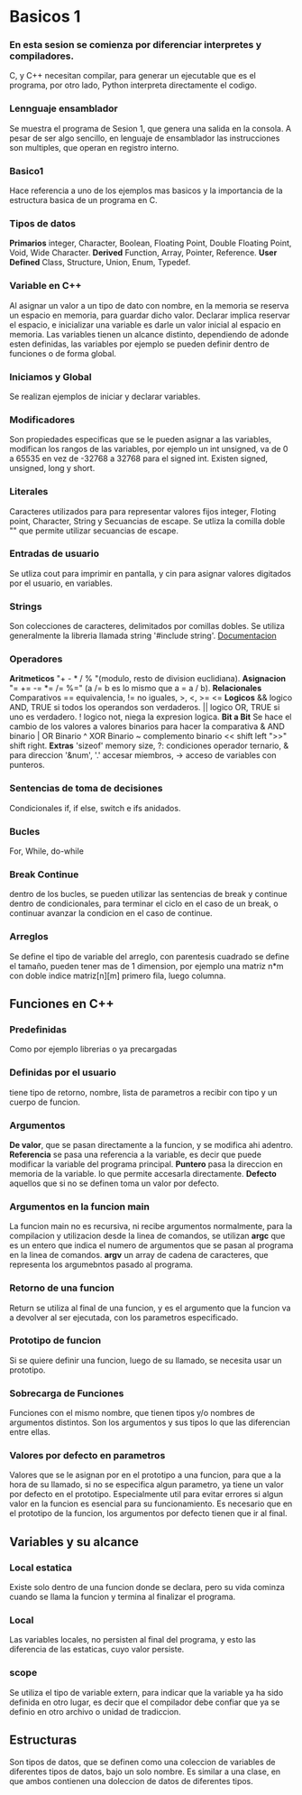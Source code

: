 # Basicos 1
### En esta sesion se comienza por diferenciar interpretes y compiladores.
C, y C++ necesitan compilar, para generar un ejecutable que es el programa, por otro lado, Python interpreta directamente el codigo.
### Lennguaje ensamblador
Se muestra el programa de Sesion 1, que genera una salida en la consola. A pesar de ser algo sencillo, en lenguaje de ensamblador las instrucciones son multiples, que operan en registro interno.
### Basico1
Hace referencia a uno de los ejemplos mas basicos y la importancia de la estructura basica de un programa en C.
### Tipos de datos
**Primarios**
integer, Character, Boolean, Floating Point, Double Floating Point, Void, Wide Character.
**Derived**
Function, Array, Pointer, Reference.
**User Defined**
Class, Structure, Union, Enum, Typedef.
### Variable en C++
Al asignar un valor a un tipo de dato con nombre, en la memoria se reserva un espacio en memoria, para guardar dicho valor. Declarar implica reservar el espacio, e inicializar una variable es darle un valor inicial al espacio en memoria.
Las variables tienen un alcance distinto, dependiendo de adonde esten definidas, las variables por ejemplo se pueden definir dentro de funciones o de forma global.
### Iniciamos y Global
Se realizan ejemplos de iniciar y declarar variables.
### Modificadores
Son propiedades especificas que se le pueden asignar a las variables, modifican los rangos de las variables, por ejemplo un int unsigned, va de 0 a 65535 en vez de -32768 a 32768 para el signed int.
Existen signed, unsigned, long y short.
### Literales 
Caracteres utilizados para para representar valores fijos
integer, Floting point, Character, String y Secuancias de escape.
Se utliza la comilla doble "" que permite utilizar secuancias de escape.
### Entradas de usuario
 Se utliza cout para imprimir en pantalla, y cin para asignar valores digitados por el usuario, en variables.
 ### Strings
 Son colecciones de caracteres, delimitados por comillas dobles.
 Se utiliza generalmente la libreria llamada string '#include string'. [Documentacion]( https://cplusplus.com/reference/string/string/)
 ### Operadores
 **Aritmeticos**
 "+ - * / % "(modulo, resto de division euclidiana).
 **Asignacion**
 "= += -= *= /= %=" (a /= b es lo mismo que a = a / b).
 **Relacionales**
 Comparativos
 == equivalencia, != no iguales, >, <, >= <=
**Logicos**
&& logico AND, TRUE si todos los operandos son verdaderos.
|| logico OR, TRUE si uno es verdadero.
! logico not, niega la expresion logica.
**Bit a Bit**
Se hace el cambio de los valores a valores binarios para hacer la comparativa
& AND binario
| OR Binario
^ XOR Binario
~ complemento binario
<< shift left
">>" shift right.
**Extras**
'sizeof' memory size, ?: condiciones operador ternario, & para direccion '&num', '.' accesar miembros, -> acceso de variables con punteros.
### Sentencias de toma de decisiones
Condicionales if, if else, switch e ifs anidados.
### Bucles
For, While, do-while
### Break Continue
dentro de los bucles, se pueden utilizar las sentencias de break y continue dentro de condicionales, para terminar el ciclo en el caso de un break, o continuar avanzar la condicion en el caso de continue.
### Arreglos
Se define el tipo de variable del arreglo, con parentesis cuadrado se define el tamaño, pueden tener mas de 1 dimension, por ejemplo una matriz n*m con doble indice matriz[n][m] primero fila, luego columna.
## Funciones en C++
### Predefinidas
Como por ejemplo librerias o ya precargadas
### Definidas por el usuario
tiene tipo de retorno, nombre, lista de parametros a recibir con tipo y un cuerpo de funcion.
### Argumentos
**De valor**, que se pasan directamente a la funcion, y se modifica ahi adentro. **Referencia** se pasa una referencia a la variable, es decir que puede modificar la variable del programa principal. **Puntero** pasa la direccion en memoria de la variable. lo que permite accesarla directamente. **Defecto** aquellos que si no se definen toma un valor por defecto.
### Argumentos en la funcion main
La funcion main no es recursiva, ni recibe argumentos normalmente, para la compilacion y utilizacion desde la linea de comandos, se utilizan **argc** que es un entero que indica el numero de argumentos que se pasan al programa en la linea de comandos. **argv** un array de cadena de caracteres, que representa los argumebntos pasado al programa.
### Retorno de una funcion
Return se utiliza al final de una funcion, y es el argumento que la funcion va a devolver al ser ejecutada, con los parametros especificado.
### Prototipo de funcion
Si se quiere definir una funcion, luego de su llamado, se necesita usar un prototipo.
### Sobrecarga de Funciones
Funciones con el mismo nombre, que tienen tipos y/o nombres de argumentos distintos.
Son los argumentos y sus tipos lo que las diferencian entre ellas.
### Valores por defecto en parametros
Valores que se le asignan por en el prototipo a una funcion, para que a la hora de su llamado, si no se especifica algun parametro, ya tiene un valor por defecto en el prototipo. Especialmente util para evitar errores si algun valor en la funcion es esencial para su funcionamiento. Es necesario que en el prototipo de la funcion, los argumentos por defecto tienen que ir al final.
## Variables y su alcance
### Local estatica
Existe solo dentro de una funcion donde se declara, pero su vida cominza cuando se llama la funcion y termina al finalizar el programa.
### Local
Las variables locales, no persisten al final del programa, y esto las diferencia de las estaticas, cuyo valor persiste.
### scope
Se utiliza el tipo de variable extern, para indicar que la variable ya ha sido definida en otro lugar, es decir que el compilador debe confiar que ya se definio en otro archivo o unidad de tradiccion.
## Estructuras
Son tipos de datos, que se definen como una coleccion de variables de diferentes tipos de datos, bajo un solo nombre. Es similar a una clase, en que ambos contienen una doleccion de datos de diferentes tipos.